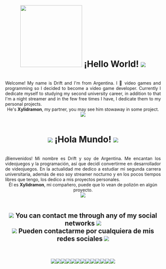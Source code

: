 <div align="center"><h1><img src="https://em-content.zobj.net/source/microsoft-teams/363/blue-heart_1f499.png" style="width: 200px; height: auto;"> ¡Hello World! <img src="https://cdn.discordapp.com/attachments/860647425000472586/916969244271476746/heart.png"></h1>
  </div> <br>
<div align="justify">
Welcome! My name is Drift and I'm from Argentina. I 💙 video games and programming so I decided to become a video game developer. Currently I dedicate myself to studying my second university career, in addition to that I'm a night streamer and in the few free times I have, I dedicate them to my personal projects.<br>
</div>
<div align="center">
He's <b>Xylidramon</b>, my partner, you may see him stowaway in some project.<br>
<img src="https://cdn.discordapp.com/attachments/860647425000472586/952698651325628526/Xylidramon_HELLO.gif">
</div><br>

<div align="center"><h1><img src="https://cdn.discordapp.com/attachments/860647425000472586/916969244271476746/heart.png"> ¡Hola Mundo! <img src="https://cdn.discordapp.com/attachments/860647425000472586/916969244271476746/heart.png"></h1>
  </div> <br>
<div align="justify">
¡Bienvenidos! Mi nombre es Drift y soy de Argentina. Me encantan los videojuegos y la programación, así que decidí convertirme en desarrollador de videojuegos. En la actualidad me dedico a estudiar mi segunda carrera universitaria, además de eso soy streamer nocturno y en los pocos tiempos libres que tengo, los dedico a mis proyectos personales.<br>
</div>
<div align="center">
Él es <b>Xylidramon</b>, mi compañero, puede que lo vean de polizón en algún proyecto.<br>
<img src="https://cdn.discordapp.com/attachments/860647425000472586/916956070872772648/Xylidramon_HOLA.gif">
</div><br>
<div align="center"><h2><img src="https://cdn.discordapp.com/attachments/860647425000472586/916969244271476746/heart.png"> You can contact me through any of my social networks <img src="https://cdn.discordapp.com/attachments/860647425000472586/916969244271476746/heart.png"><br><img src="https://cdn.discordapp.com/attachments/860647425000472586/916969244271476746/heart.png"> Pueden contactarme por cualquiera de mis redes sociales <img src="https://cdn.discordapp.com/attachments/860647425000472586/916969244271476746/heart.png"></h2><br>
  </div> <br>
  
  
<div align="center"><a target="_blank" href="https://discord.com/invite/3JNFfhy"><img aling="left" src="https://img.icons8.com/clouds/100/000000/discord.png"/></a><a target="_blank" href="https://t.me/Zhraxta"><img aling="left" src="https://img.icons8.com/clouds/100/000000/sent.png"/></a><a target="_blank" href="https://twitter.com/OptimusDrift"><img src="https://img.icons8.com/clouds/100/000000/twitter-circled.png"/></a><a target="_blank" href="https://www.twitch.tv/optimusdrift"><img src="https://img.icons8.com/clouds/100/000000/twitch-wordmark.png"/></a><a target="_blank" href="https://www.instagram.com/optimus_drift/"><img src="https://img.icons8.com/clouds/100/000000/instagram-new--v1.png"/></a><a target="_blank" href="https://www.reddit.com/user/optimusdrift/?sort=new"><img src="https://img.icons8.com/clouds/100/000000/reddit.png"/></a><a target="_blank" href="mailto:optimusdriftinter@gmail.com"><img src="https://img.icons8.com/clouds/100/000000/gmail-new.png"/></a><a target="_blank" href="https://steamcommunity.com/id/optimusdrift/"><img src="https://img.icons8.com/clouds/100/000000/steam.png"/></a><a target="_blank" href="https://ko-fi.com/optimusdrift"><img src="https://img.icons8.com/clouds/100/000000/kawaii-coffee.png"/></a><a target="_blank" href="https://youtube.com/@OptimusDrift"><img aling="left" src="https://img.icons8.com/clouds/100/000000/youtube-play.png"/><a target="_blank" href="https://www.linkedin.com/in/optimusdrift/"><img aling="left" src="https://img.icons8.com/clouds/100/000000/linkedin.png"/><a target="_blank" href="https://www.tiktok.com/@optimusdrifttk"><img aling="left" src="https://img.icons8.com/clouds/100/000000/tiktok.png"/><a target="_blank" href="https://bsky.app/profile/optimusdrift.art"><img aling="left" src="https://img.icons8.com/clouds/100/clouds.png"/></div>
<!--<a href="https://play.google.com/store/apps/developer?id=Brandon+Urigo"><img aling="left" src="https://img.icons8.com/clouds/100/000000/google-play.png"/>--> 
